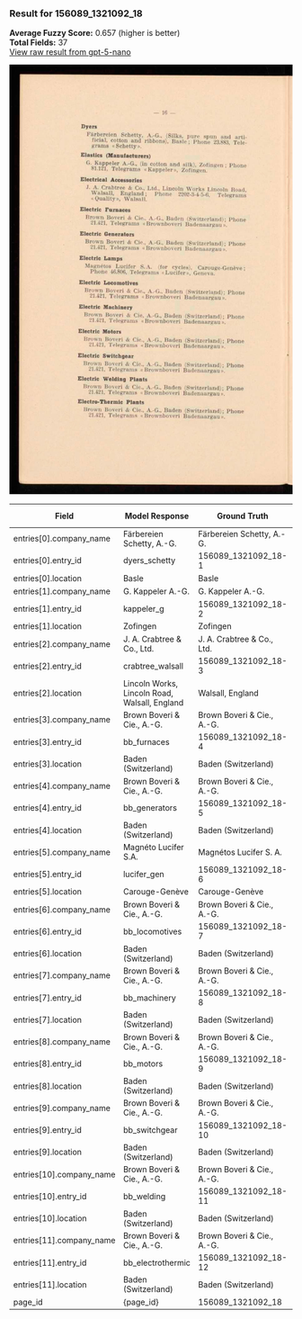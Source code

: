 ### Result for 156089_1321092_18
**Average Fuzzy Score:** 0.657 (higher is better)<br>
**Total Fields:** 37<br>
[View raw result from gpt-5-nano](https://github.com/RISE-UNIBAS/humanities_data_benchmark/blob/main/results/2025-10-28/T0352/request_T0352_156089_1321092_18.json)

<img src="https://github.com/RISE-UNIBAS/humanities_data_benchmark/blob/main/benchmarks/company_lists/images/156089_1321092_18.jpg?raw=true" alt="156089_1321092_18" width="600px">

| Field | Model Response | Ground Truth | Fuzzy Score | Match |
|-------|----------------|--------------|-------------|-------|
| entries[0].company_name | Färbereien Schetty, A.-G. | Färbereien Schetty, A.-G. | 1.000 | ✅ |
| entries[0].entry_id | dyers_schetty | 156089_1321092_18-1 | 0.062 | ❌ |
| entries[0].location | Basle | Basle | 1.000 | ✅ |
| entries[1].company_name | G. Kappeler A.-G. | G. Kappeler A.-G. | 1.000 | ✅ |
| entries[1].entry_id | kappeler_g | 156089_1321092_18-2 | 0.069 | ❌ |
| entries[1].location | Zofingen | Zofingen | 1.000 | ✅ |
| entries[2].company_name | J. A. Crabtree & Co., Ltd. | J. A. Crabtree & Co., Ltd. | 1.000 | ✅ |
| entries[2].entry_id | crabtree_walsall | 156089_1321092_18-3 | 0.057 | ❌ |
| entries[2].location | Lincoln Works, Lincoln Road, Walsall, England | Walsall, England | 0.525 | ❌ |
| entries[3].company_name | Brown Boveri & Cie., A.-G. | Brown Boveri & Cie., A.-G. | 1.000 | ✅ |
| entries[3].entry_id | bb_furnaces | 156089_1321092_18-4 | 0.067 | ❌ |
| entries[3].location | Baden (Switzerland) | Baden (Switzerland) | 1.000 | ✅ |
| entries[4].company_name | Brown Boveri & Cie., A.-G. | Brown Boveri & Cie., A.-G. | 1.000 | ✅ |
| entries[4].entry_id | bb_generators | 156089_1321092_18-5 | 0.062 | ❌ |
| entries[4].location | Baden (Switzerland) | Baden (Switzerland) | 1.000 | ✅ |
| entries[5].company_name | Magnéto Lucifer S.A. | Magnétos Lucifer S. A. | 0.952 | ✅ |
| entries[5].entry_id | lucifer_gen | 156089_1321092_18-6 | 0.067 | ❌ |
| entries[5].location | Carouge-Genève | Carouge-Genève | 1.000 | ✅ |
| entries[6].company_name | Brown Boveri & Cie., A.-G. | Brown Boveri & Cie., A.-G. | 1.000 | ✅ |
| entries[6].entry_id | bb_locomotives | 156089_1321092_18-7 | 0.061 | ❌ |
| entries[6].location | Baden (Switzerland) | Baden (Switzerland) | 1.000 | ✅ |
| entries[7].company_name | Brown Boveri & Cie., A.-G. | Brown Boveri & Cie., A.-G. | 1.000 | ✅ |
| entries[7].entry_id | bb_machinery | 156089_1321092_18-8 | 0.065 | ❌ |
| entries[7].location | Baden (Switzerland) | Baden (Switzerland) | 1.000 | ✅ |
| entries[8].company_name | Brown Boveri & Cie., A.-G. | Brown Boveri & Cie., A.-G. | 1.000 | ✅ |
| entries[8].entry_id | bb_motors | 156089_1321092_18-9 | 0.071 | ❌ |
| entries[8].location | Baden (Switzerland) | Baden (Switzerland) | 1.000 | ✅ |
| entries[9].company_name | Brown Boveri & Cie., A.-G. | Brown Boveri & Cie., A.-G. | 1.000 | ✅ |
| entries[9].entry_id | bb_switchgear | 156089_1321092_18-10 | 0.061 | ❌ |
| entries[9].location | Baden (Switzerland) | Baden (Switzerland) | 1.000 | ✅ |
| entries[10].company_name | Brown Boveri & Cie., A.-G. | Brown Boveri & Cie., A.-G. | 1.000 | ✅ |
| entries[10].entry_id | bb_welding | 156089_1321092_18-11 | 0.067 | ❌ |
| entries[10].location | Baden (Switzerland) | Baden (Switzerland) | 1.000 | ✅ |
| entries[11].company_name | Brown Boveri & Cie., A.-G. | Brown Boveri & Cie., A.-G. | 1.000 | ✅ |
| entries[11].entry_id | bb_electrothermic | 156089_1321092_18-12 | 0.054 | ❌ |
| entries[11].location | Baden (Switzerland) | Baden (Switzerland) | 1.000 | ✅ |
| page_id | {page_id} | 156089_1321092_18 | 0.077 | ❌ |
